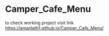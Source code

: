 # Camper_Cafe_Menu

to check working project visit link
https://amanlath1.github.io/Camper_Cafe_Menu/
